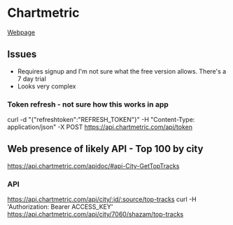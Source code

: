 # Chartmetric
[Webpage](https://chartmetric.com/)
## Issues
- Requires signup and I'm not sure what the free version allows. There's a 7 day trial
- Looks very complex

### Token refresh - not sure how this works in app
curl -d "{\"refreshtoken\":\"REFRESH_TOKEN\"}" -H "Content-Type: application/json" -X POST https://api.chartmetric.com/api/token

## Web presence of likely API - Top 100 by city
https://api.chartmetric.com/apidoc/#api-City-GetTopTracks
### API
https://api.chartmetric.com/api/city/:id/:source/top-tracks
curl -H 'Authorization: Bearer ACCESS_KEY' https://api.chartmetric.com/api/city/7060/shazam/top-tracks


